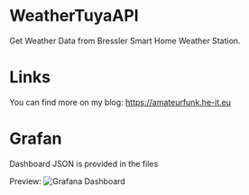 # WeatherTuyaAPI
Get Weather Data from Bressler Smart Home Weather Station.

# Links
You can find more on my blog: https://amateurfunk.he-it.eu

# Grafan
Dashboard JSON is provided in the files

Preview:
![Grafana Dashboard](https://user-images.githubusercontent.com/51234422/236999180-5a1e878d-caed-4ba9-ad9a-5e1025e493bd.png)

